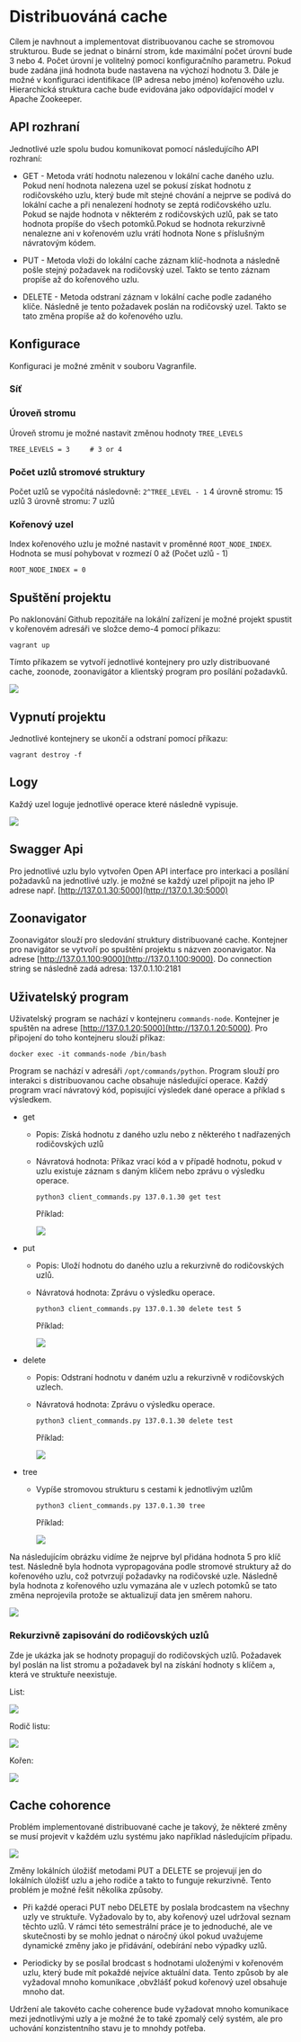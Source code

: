 # Distribuováná cache
Cílem je navhnout a implementovat distribuovanou cache se stromovou strukturou. Bude se jednat o binární strom, kde maximální počet úrovní bude 3 nebo 4. Počet úrovní je volitelný pomocí konfiguračního parametru. Pokud bude zadána jiná hodnota bude nastavena na výchozí hodnotu 3. Dále je možné v konfiguraci identifikace (IP adresa nebo jméno) kořenového uzlu. Hierarchická struktura cache bude evidována jako odpovídající model v Apache Zookeeper.

## API rozhraní
Jednotlivé uzle spolu budou komunikovat pomocí následujícího API rozhraní:
* GET - Metoda vrátí hodnotu nalezenou v lokální cache daného uzlu. Pokud není hodnota nalezena uzel se pokusí získat hodnotu z rodičovského uzlu, který bude mít stejné chování a nejprve se podívá do lokální cache a při nenalezení hodnoty se zeptá rodičovského uzlu. Pokud se najde hodnota v některém z rodičovských uzlů, pak se tato hodnota propíše do všech potomků.Pokud se hodnota rekurzivně nenalezne ani v kořenovém uzlu vrátí hodnota None s příslušným návratovým kódem.

* PUT - Metoda vloži do lokální cache záznam klíč-hodnota a následně pošle stejný požadavek na rodičovský uzel. Takto se tento záznam propíše až do kořenového uzlu.

* DELETE - Metoda odstraní záznam v lokální cache podle zadaného klíče. Následně je tento požadavek poslán na rodičovský uzel. Takto se tato změna propíše až do kořenového uzlu.

## Konfigurace
Konfiguraci je možné změnit v souboru Vagranfile.
### Síť

### Úroveň stromu
Úroveň stromu je možné nastavit změnou hodnoty `TREE_LEVELS`
```
TREE_LEVELS = 3     # 3 or 4
```

### Počet uzlů stromové struktury
Počet uzlů se vypočítá následovně: `2^TREE_LEVEL - 1`
4 úrovně stromu: 15 uzlů
3 úrovně stromu: 7 uzlů

### Kořenový uzel
Index kořenového uzlu je možné nastavit v proměnné `ROOT_NODE_INDEX`. Hodnota se musí pohybovat v rozmezí 0 až (Počet uzlů - 1)
```
ROOT_NODE_INDEX = 0
```

## Spuštění projektu
Po naklonování Github repozitáře na lokální zařízení je možné projekt spustit v kořenovém adresáři ve složce demo-4 pomocí příkazu:
```
vagrant up
```
Tímto příkazem se vytvoří jednotlivé kontejnery pro uzly distribuované cache, zoonode, zoonavigátor a klientský program pro posílání požadavků.

<img src="images/containers.png">

## Vypnutí projektu
Jednotlivé kontejnery se ukončí a odstraní pomocí příkazu:
```
vagrant destroy -f
```

## Logy
Každý uzel loguje jednotlivé operace které následně vypisuje.

<img src="images/root.png">

## Swagger Api
Pro jednotlivé uzlu bylo vytvořen Open API interface pro interkaci a posílání požadavků na jednotlivé uzly. je možné se každý uzel připojit na jeho IP adrese např. [http://137.0.1.30:5000](http://137.0.1.30:5000)

## Zoonavigator
Zoonavigátor slouží pro sledování struktury distribuované cache. Kontejner pro navigátor se vytvoří po spuštění projektu s názven zoonavigator. Na adrese [http://137.0.1.100:9000](http://137.0.1.100:9000). Do connection string se následně zadá adresa: 137.0.1.10:2181

## Uživatelský program
Uživatelský program se nachází v kontejneru `commands-node`. Kontejner je spuštěn na adrese [http://137.0.1.20:5000](http://137.0.1.20:5000). Pro připojení do toho kontejneru slouží příkaz:
```
docker exec -it commands-node /bin/bash
```

Program se nachází v adresáři `/opt/commands/python`. Program slouží pro interakci s distribuovanou cache obsahuje následující operace.
Každý program vrací návratový kód, popisující výsledek dané operace a příklad s výsledkem.
* get 
  * Popis: Získá hodnotu z daného uzlu nebo z některého t nadřazených rodičovských uzlů
  * Návratová hodnota: Příkaz vrací kód a v případě hodnotu, pokud v uzlu existuje záznam s daným kličem nebo zprávu o výsledku operace.
    ```
    python3 client_commands.py 137.0.1.30 get test
    ```
    Příklad:

    <img src="images/get.png">

* put
  * Popis: Uloží hodnotu do daného uzlu a rekurzivně do rodičovských uzlů.
  * Návratová hodnota: Zprávu o výsledku operace.
    ```
    python3 client_commands.py 137.0.1.30 delete test 5
    ```
    Příklad:
  
    <img src="images/put.png">
  
* delete
  * Popis: Odstraní hodnotu v daném uzlu a rekurzivně v rodičovských uzlech.
  * Návratová hodnota: Zprávu o výsledku operace.
    ```
    python3 client_commands.py 137.0.1.30 delete test
    ```
    Příklad:
  
    <img src="images/delete.png">    
  
* tree
  * Vypíše stromovou strukturu s cestami k jednotlivým uzlům
    ```
    python3 client_commands.py 137.0.1.30 tree
    ```
    Příklad:
  
    <img src="images/tree.png"/>

Na následujícím obrázku vidíme že nejprve byl přidána hodnota 5 pro klíč test. Následně byla hodnota vypropagována podle
stromové struktury až do kořenového uzlu, což potvrzují požadavky na rodičovské uzle. Následně byla hodnota z kořenového
uzlu vymazána ale v uzlech potomků se tato změna neprojevila protože se aktualizují data jen směrem nahoru.

<img src="images/example.png"/>

### Rekurzivně zapisování do rodičovských uzlů
Zde je ukázka jak se hodnoty propagují do rodičovských uzlů.
Požadavek byl poslán na list stromu a požadavek byl na získání hodnoty s klíčem `a`, která ve struktuře neexistuje.

List:

<img src="images/propagation1.png">

Rodič listu:

<img src="images/propagation2.png">

Kořen:

<img src="images/propagation3.png">

## Cache cohorence
Problém implementované distribuované cache je takový, že některé změny se musí projevit v každém uzlu systému jako například následujícím případu.

<img src="images/example.png"/>

Změny lokálních úložišť metodami PUT a DELETE se projevují jen do lokálních úložišť uzlu a jeho rodiče a takto to funguje rekurzivně. Tento problém je možné řešit několika způsoby.

* Při každé operaci PUT nebo DELETE by poslala brodcastem na všechny uzly ve struktuře. Vyžadovalo by to, aby kořenový uzel udržoval seznam těchto uzlů. V rámci této semestrální práce je to jednoduché, ale ve skutečnosti by se mohlo jednat o náročný úkol pokud uvažujeme dynamické změny jako je přidávání, odebírání nebo výpadky uzlů.

* Periodicky by se posílal brodcast s hodnotami uloženými v kořenovém uzlu, který bude mít pokaždé nejvíce aktuální data. Tento způsob by ale vyžadoval mnoho komunikace ,obvžlášť pokud kořenový uzel obsahuje mnoho dat.

Udržení ale takovéto cache coherence bude vyžadovat mnoho komunikace mezi jednotlivými uzly a je možné že to také zpomalý celý systém, ale pro uchování konzistentního stavu je to mnohdy potřeba.
